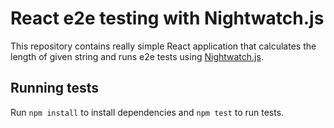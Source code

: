 React e2e testing with Nightwatch.js
===
This repository contains really simple React application that calculates the length of given string and runs e2e tests using [Nightwatch.js](http://nightwatchjs.org/).

Running tests
---
Run `npm install` to install dependencies and `npm test` to run tests.
